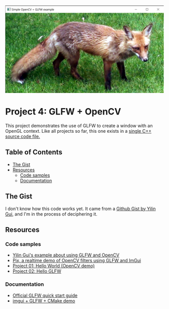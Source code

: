 ![Demonstration screenshot](../../docs/screenshots/04-01.png)

# Project 4: GLFW + OpenCV <!-- omit in toc -->
This project demonstrates the use of GLFW to create a window with an OpenGL context. 
Like all projects so far, this one exists in a [single C++ source code file.](main.cpp)

## Table of Contents <!-- omit in toc -->
- [The Gist](#the-gist)
- [Resources](#resources)
	- [Code samples](#code-samples)
	- [Documentation](#documentation)


## The Gist
I don't know how this code works yet. It came from a [Github Gist by Yilin Gui](https://gist.github.com/insaneyilin/038a022f2ece61c923315306ddcea081), and I'm in the process of deciphering it.

## Resources
### Code samples
* [Yilin Gui's example about using GLFW and OpenCV](https://gist.github.com/insaneyilin/038a022f2ece61c923315306ddcea081)
* [Pix, a realtime demo of OpenCV filters using GLFW and ImGui](https://github.com/aang7/Pix)
* [Project 01: Hello World (OpenCV demo)](../01-Hello-World)
* [Project 02: Hello GLFW](../02-Hello-GLFW)
### Documentation
* [Official GLFW quick start guide](https://www.glfw.org/docs/latest/quick.html)
* [imgui + GLFW + CMake demo](https://github.com/m516/imgui-opengl-glfw-glew-cmake-demo/)
